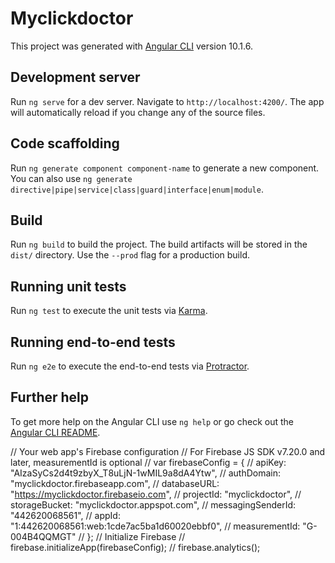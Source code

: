 # Myclickdoctor

This project was generated with [Angular CLI](https://github.com/angular/angular-cli) version 10.1.6.

## Development server

Run `ng serve` for a dev server. Navigate to `http://localhost:4200/`. The app will automatically reload if you change any of the source files.

## Code scaffolding

Run `ng generate component component-name` to generate a new component. You can also use `ng generate directive|pipe|service|class|guard|interface|enum|module`.

## Build

Run `ng build` to build the project. The build artifacts will be stored in the `dist/` directory. Use the `--prod` flag for a production build.

## Running unit tests

Run `ng test` to execute the unit tests via [Karma](https://karma-runner.github.io).

## Running end-to-end tests

Run `ng e2e` to execute the end-to-end tests via [Protractor](http://www.protractortest.org/).

## Further help

To get more help on the Angular CLI use `ng help` or go check out the [Angular CLI README](https://github.com/angular/angular-cli/blob/master/README.md).


<!-- The core Firebase JS SDK is always required and must be listed first -->
<!-- <script src="https://www.gstatic.com/firebasejs/8.1.1/firebase-app.js"></script> -->

<!-- TODO: Add SDKs for Firebase products that you want to use
     https://firebase.google.com/docs/web/setup#available-libraries -->
<!-- <script src="https://www.gstatic.com/firebasejs/8.1.1/firebase-analytics.js"></script> -->

<!-- <script> -->
  // Your web app's Firebase configuration
  // For Firebase JS SDK v7.20.0 and later, measurementId is optional
  // var firebaseConfig = {
  //   apiKey: "AIzaSyCs2d4t9zbyX_T8uLjN-1wMIL9a8dA4Ytw",
  //   authDomain: "myclickdoctor.firebaseapp.com",
  //   databaseURL: "https://myclickdoctor.firebaseio.com",
  //   projectId: "myclickdoctor",
  //   storageBucket: "myclickdoctor.appspot.com",
  //   messagingSenderId: "442620068561",
  //   appId: "1:442620068561:web:1cde7ac5ba1d60020ebbf0",
  //   measurementId: "G-004B4QQMGT"
  // };
  // Initialize Firebase
  // firebase.initializeApp(firebaseConfig);
  // firebase.analytics();
<!-- </script> -->
